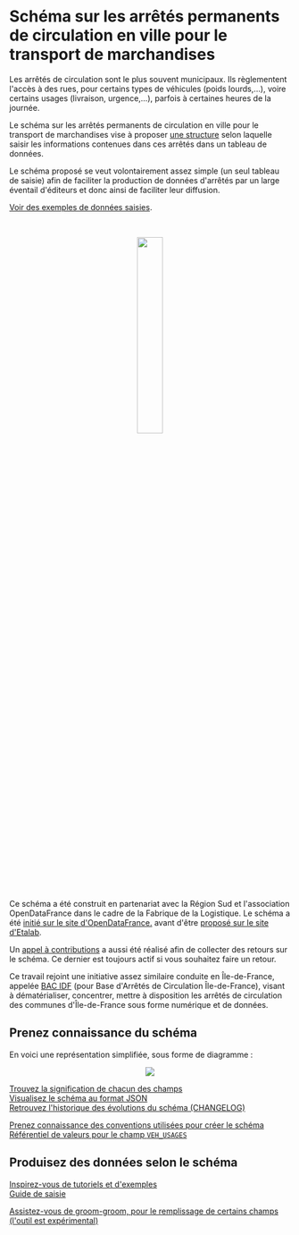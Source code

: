 # Schéma sur les arrêtés permanents de circulation en ville pour le transport de marchandises

Les arrêtés de circulation sont le plus souvent municipaux. Ils règlementent l'accès à des rues, pour certains types de véhicules (poids lourds,…), voire certains usages (livraison, urgence,…), parfois à certaines heures de la journée.

Le schéma sur les arrêtés permanents de circulation en ville pour le transport de marchandises vise à proposer [une structure](https://github.com/CEREMA/schema-arrete-circulation-marchandises/blob/master/documentation/schema-page.md) selon laquelle saisir les informations contenues dans ces arrêtés dans un tableau de données.

Le schéma proposé se veut volontairement assez simple (un seul tableau de saisie) afin de faciliter la production de données d'arrêtés par un large éventail d'éditeurs et donc ainsi de faciliter leur diffusion.

[Voir des exemples de données saisies](https://github.com/CEREMA/schema-arrete-circulation-marchandises/blob/master/EXEMPLES.md).

<br>
<p align=center>
<img src=https://gblobscdn.gitbook.com/spaces%2F-M8umwbbnQtktzDT0-5_%2Favatar-rectangle-1591200295956.png?alt=media width='30%'>
</p>

Ce schéma a été construit en partenariat avec la Région Sud et l'association OpenDataFrance dans le cadre de la Fabrique de la Logistique. Le schéma a été [initié sur le site d'OpenDataFrance.](https://opendatafrance.gitbook.io/fablog/territoires/chantiers/partage-des-donnees/arretes-de-circulation) avant d'être [proposé sur le site d'Etalab](https://github.com/etalab/schema.data.gouv.fr/issues/157).

Un [appel à contributions](https://forms.gle/vUALzEDQqRsY2NgG9) a aussi été réalisé afin de collecter des retours sur le schéma. Ce dernier est toujours actif si vous souhaitez faire un retour.

Ce travail rejoint une initiative assez similaire conduite en Île-de-France, appelée [BAC IDF](https://bac-idf.fr/) (pour Base d'Arrêtés de Circulation Île-de-France), visant à dématérialiser, concentrer, mettre à disposition les arrêtés de circulation des communes d'Île-de-France sous forme numérique et de données.

## Prenez connaissance du schéma
En voici une représentation simplifiée, sous forme de diagramme :

<p align=center>
<img src=https://raw.githubusercontent.com/CEREMA/schema-arrete-circulation-marchandises/master/mindmaps/arrete-permanent-circulation.png>
</p>

[Trouvez la signification de chacun des champs](https://github.com/CEREMA/schema-arrete-circulation-marchandises/blob/master/documentation/schema-page.md)  
[Visualisez le schéma au format JSON](https://github.com/CEREMA/schema-arrete-circulation-marchandises/blob/master/schema.json)  
[Retrouvez l'historique des évolutions du schéma (CHANGELOG)](https://github.com/CEREMA/schema-arrete-circulation-marchandises/blob/master/CHANGELOG.md)

[Prenez connaissance des conventions utilisées pour créer le schéma](https://github.com/CEREMA/schema-arrete-circulation-marchandises/blob/master/A-PROPOS.md)   
[Référentiel de valeurs pour le champ `VEH_USAGES`](https://github.com/CEREMA/schema-arrete-circulation-marchandises/blob/master/referentiels/VEH_USAGES.csv)  

## Produisez des données selon le schéma
[Inspirez-vous de tutoriels et d'exemples](https://github.com/CEREMA/schema-arrete-circulation-marchandises/blob/master/EXEMPLES.md)   
[Guide de saisie](https://github.com/CEREMA/schema-arrete-circulation-marchandises/blob/master/GUIDE.md)  

[Assistez-vous de groom-groom, pour le remplissage de certains champs (l'outil est expérimental)](https://cerema-med.shinyapps.io/groom-groom/)  
